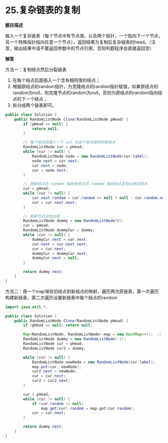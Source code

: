 # 25.复杂链表的复制

**题目描述**

输入一个复杂链表（每个节点中有节点值，以及两个指针，一个指向下一个节点，另一个特殊指针指向任意一个节点），返回结果为复制后复杂链表的head。（注意，输出结果中请不要返回参数中的节点引用，否则判题程序会直接返回空）

**解答**

方法一：复制结点然后分裂链表

1. 在每个结点后面插入一个含有相同值的结点；
2. 根据原结点的random指针，为克隆结点的random指针赋值，如果原结点的random为null，则克隆节点的random为null，否则为原结点的random指向结点的下一个结点；
3. 拆分成两个链表即可。

```java
public class Solution {
    public RandomListNode Clone(RandomListNode pHead) {
        if (pHead == null) {
            return null;
        }

        // 每个结点后插入一个 val 与这个结点相同的新结点
        RandomListNode cur = pHead;
        while (cur != null) {
            RandomListNode node = new RandomListNode(cur.label);
            node.next = cur.next;
            cur.next = node;
            cur = node.next;
        }

        // 把新结点的 random 指向老结点的 random 指向结点复制出来的结点
        cur = pHead;
        while (cur != null) {
            cur.next.random = cur.random == null ? null : cur.random.next;
            cur = cur.next.next;
        }

        // 把新节点分割出来
        RandomListNode dummy = new RandomListNode(0);
        cur = pHead;
        RandomListNode dummyCur = dummy;
        while (cur != null) {
            dummyCur.next = cur.next;
            cur.next = cur.next.next;
            cur = cur.next;
            dummyCur = dummyCur.next;
            dummyCur.next = null;
        }

        return dummy.next;
    }
}
```

方法二：用一个map保存旧结点到新结点的映射，遍历两次原链表，第一次遍历构建新链表，第二次遍历设置新链表中每个结点的random

```java
import java.util.*;

public class Solution {
    public RandomListNode Clone(RandomListNode pHead) {
        if (pHead == null) return null;

        Map<RandomListNode, RandomListNode> map = new HashMap<>();  // 存储旧结点到新结点的映射
        RandomListNode dummy = new RandomListNode(-1);
        RandomListNode cur = pHead;
        RandomListNode cur2 = dummy;

        while (cur != null) {
            RandomListNode newNode = new RandomListNode(cur.label);
            map.put(cur, newNode);
            cur2.next = newNode;
            cur = cur.next;
            cur2 = cur2.next;
        }

        cur = pHead;
        while (cur != null) {
            if (cur.random != null)
                map.get(cur).random = map.get(cur.random);
            cur = cur.next;
        }

        return dummy.next;
    }
}
```